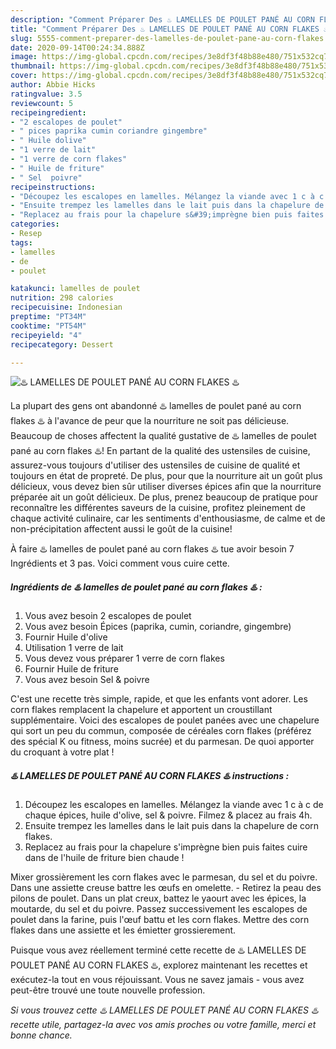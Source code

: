 ```yaml
---
description: "Comment Préparer Des ♨️ LAMELLES DE POULET PANÉ AU CORN FLAKES ♨️"
title: "Comment Préparer Des ♨️ LAMELLES DE POULET PANÉ AU CORN FLAKES ♨️"
slug: 5555-comment-preparer-des-lamelles-de-poulet-pane-au-corn-flakes
date: 2020-09-14T00:24:34.888Z
image: https://img-global.cpcdn.com/recipes/3e8df3f48b88e480/751x532cq70/♨️-lamelles-de-poulet-pane-au-corn-flakes-♨️-photo-principale-de-la-recette.jpg
thumbnail: https://img-global.cpcdn.com/recipes/3e8df3f48b88e480/751x532cq70/♨️-lamelles-de-poulet-pane-au-corn-flakes-♨️-photo-principale-de-la-recette.jpg
cover: https://img-global.cpcdn.com/recipes/3e8df3f48b88e480/751x532cq70/♨️-lamelles-de-poulet-pane-au-corn-flakes-♨️-photo-principale-de-la-recette.jpg
author: Abbie Hicks
ratingvalue: 3.5
reviewcount: 5
recipeingredient:
- "2 escalopes de poulet"
- " pices paprika cumin coriandre gingembre"
- " Huile dolive"
- "1 verre de lait"
- "1 verre de corn flakes"
- " Huile de friture"
- " Sel  poivre"
recipeinstructions:
- "Découpez les escalopes en lamelles. Mélangez la viande avec 1 c à c de chaque épices, huile d&#39;olive, sel &amp; poivre. Filmez &amp; placez au frais 4h."
- "Ensuite trempez les lamelles dans le lait puis dans la chapelure de corn flakes."
- "Replacez au frais pour la chapelure s&#39;imprègne bien puis faites cuire dans de l&#39;huile de friture bien chaude !"
categories:
- Resep
tags:
- lamelles
- de
- poulet

katakunci: lamelles de poulet 
nutrition: 298 calories
recipecuisine: Indonesian
preptime: "PT34M"
cooktime: "PT54M"
recipeyield: "4"
recipecategory: Dessert

---
```



![♨️ LAMELLES DE POULET PANÉ AU CORN FLAKES ♨️](https://img-global.cpcdn.com/recipes/3e8df3f48b88e480/751x532cq70/♨️-lamelles-de-poulet-pane-au-corn-flakes-♨️-photo-principale-de-la-recette.jpg)

La plupart des gens ont abandonné ♨️ lamelles de poulet pané au corn flakes ♨️ à l'avance de peur que la nourriture ne soit pas délicieuse. Beaucoup de choses affectent la qualité gustative de ♨️ lamelles de poulet pané au corn flakes ♨️! En partant de la qualité des ustensiles de cuisine, assurez-vous toujours d'utiliser des ustensiles de cuisine de qualité et toujours en état de propreté. De plus, pour que la nourriture ait un goût plus délicieux, vous devez bien sûr utiliser diverses épices afin que la nourriture préparée ait un goût délicieux. De plus, prenez beaucoup de pratique pour reconnaître les différentes saveurs de la cuisine, profitez pleinement de chaque activité culinaire, car les sentiments d'enthousiasme, de calme et de non-précipitation affectent aussi le goût de la cuisine!

<!--inarticleads1-->

À faire ♨️ lamelles de poulet pané au corn flakes ♨️ tue avoir besoin 7 Ingrédients et 3 pas. Voici comment vous cuire cette.

##### Ingrédients de ♨️ lamelles de poulet pané au corn flakes ♨️ :

1. Vous avez besoin 2 escalopes de poulet
1. Vous avez besoin  Épices (paprika, cumin, coriandre, gingembre)
1. Fournir  Huile d&#39;olive
1. Utilisation 1 verre de lait
1. Vous devez vous préparer 1 verre de corn flakes
1. Fournir  Huile de friture
1. Vous avez besoin  Sel &amp; poivre


C&#39;est une recette très simple, rapide, et que les enfants vont adorer. Les corn flakes remplacent la chapelure et apportent un croustillant supplémentaire. Voici des escalopes de poulet panées avec une chapelure qui sort un peu du commun, composée de céréales corn flakes (préférez des spécial K ou fitness, moins sucrée) et du parmesan. De quoi apporter du croquant à votre plat ! 

<!--inarticleads2-->

##### ♨️ LAMELLES DE POULET PANÉ AU CORN FLAKES ♨️ instructions :

1. Découpez les escalopes en lamelles. Mélangez la viande avec 1 c à c de chaque épices, huile d&#39;olive, sel &amp; poivre. Filmez &amp; placez au frais 4h.
1. Ensuite trempez les lamelles dans le lait puis dans la chapelure de corn flakes.
1. Replacez au frais pour la chapelure s&#39;imprègne bien puis faites cuire dans de l&#39;huile de friture bien chaude !


Mixer grossièrement les corn flakes avec le parmesan, du sel et du poivre. Dans une assiette creuse battre les œufs en omelette. - Retirez la peau des pilons de poulet. Dans un plat creux, battez le yaourt avec les épices, la moutarde, du sel et du poivre. Passez successivement les escalopes de poulet dans la farine, puis l&#39;œuf battu et les corn flakes. Mettre des corn flakes dans une assiette et les émietter grossierement. 

<!--inarticleads1-->

<p>
Puisque vous avez réellement terminé cette recette de ♨️ LAMELLES DE POULET PANÉ AU CORN FLAKES ♨️, explorez maintenant les recettes et exécutez-la tout en vous réjouissant. Vous ne savez jamais - vous avez peut-être trouvé une toute nouvelle profession.
</p>

<p>
<i>Si vous trouvez cette ♨️ LAMELLES DE POULET PANÉ AU CORN FLAKES ♨️ recette utile, partagez-la avec vos amis proches ou votre famille, merci et bonne chance.</i>
</p>
